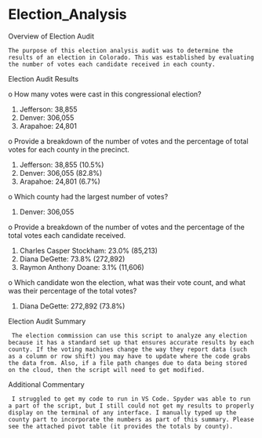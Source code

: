 # Election_Analysis
  
  
Overview of Election Audit

    The purpose of this election analysis audit was to determine the results of an election in Colorado. This was established by evaluating the number of votes each candidate received in each county.


Election Audit Results

o	How many votes were cast in this congressional election?
1.	Jefferson: 38,855
2.	Denver: 306,055
3.	Arapahoe: 24,801

o	Provide a breakdown of the number of votes and the percentage of total votes for each county in the precinct.
1.	Jefferson: 38,855 (10.5%)
2.	Denver: 306,055 (82.8%)
3.	Arapahoe: 24,801 (6.7%)

o	Which county had the largest number of votes?
1.	Denver: 306,055
 
o	Provide a breakdown of the number of votes and the percentage of the total votes each candidate received.
1.	Charles Casper Stockham: 23.0% (85,213)
2.	Diana DeGette: 73.8% (272,892)
3.	Raymon Anthony Doane: 3.1% (11,606)

o	Which candidate won the election, what was their vote count, and what was their percentage of the total votes?
1.	Diana DeGette: 272,892 (73.8%)


Election Audit Summary
     
     The election commission can use this script to analyze any election because it has a standard set up that ensures accurate results by each county. If the voting machines change the way they report data (such as a column or row shift) you may have to update where the code grabs the data from. Also, if a file path changes due to data being stored on the cloud, then the script will need to get modified.

Additional Commentary

     I struggled to get my code to run in VS Code. Spyder was able to run a part of the script, but I still could not get my results to properly display on the terminal of any interface. I manually typed up the county part to incorporate the numbers as part of this summary. Please see the attached pivot table (it provides the totals by county).
